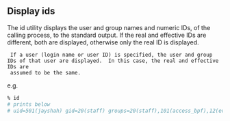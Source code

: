 
## Display ids

The id utility displays the user and group names and numeric IDs, of the calling process, to the standard output.  If the real and effective IDs are
     different, both are displayed, otherwise only the real ID is displayed.

     If a user (login name or user ID) is specified, the user and group IDs of that user are displayed.  In this case, the real and effective IDs are
     assumed to be the same.

e.g.
```sh
% id
# prints below
# uid=501(jayshah) gid=20(staff) groups=20(staff),101(access_bpf),12(everyone),61(localaccounts),79(_appserverusr),80(admin),81(_appserveradm),98(_lpadmin),701(com.apple.sharepoint.group.1),33(_appstore),100(_lpoperator),204(_developer),250(_analyticsusers),395(com.apple.access_ftp),398(com.apple.access_screensharing),399(com.apple.access_ssh),400(com.apple.access_remote_ae)
```